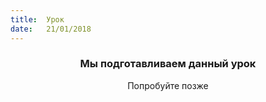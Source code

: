 ```yaml
---
title:  Урок
date:   21/01/2018
---
```


### <center>Мы подготавливаем данный урок</center>
<center>Попробуйте позже</center>